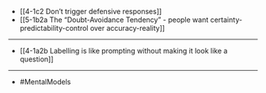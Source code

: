 - [[4-1c2 Don’t trigger defensive responses]]
- [[5-1b2a The “Doubt-Avoidance Tendency” - people want certainty-predictability-control over accuracy-reality]]
---
- [[4-1a2b Labelling is like prompting without making it look like a question]]
---
- #MentalModels
